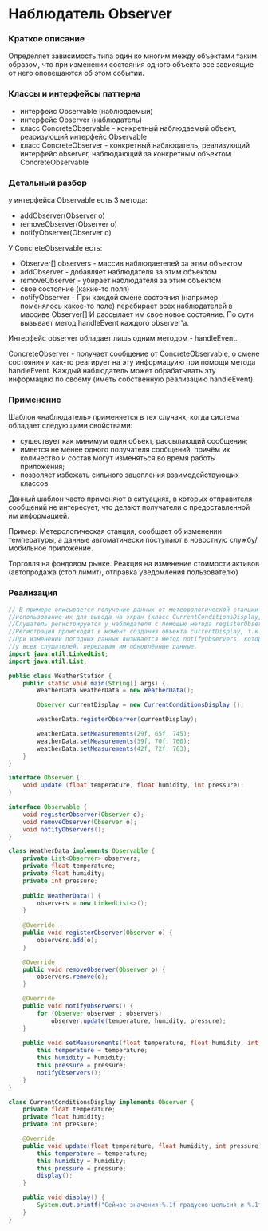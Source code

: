 # Наблюдатель Observer
### Краткое описание
Определяет зависимость типа один ко многим между объектами таким образом, что при изменении состояния одного объекта все зависящие от него оповещаются об этом событии.
### Классы и интерфейсы паттерна
- интерфейс Observable (наблюдаемый)
- интерфейс Observer (наблюдатель)
- класс ConcreteObservable - конкретный наблюдаемый объект, реаоизующий интерфейс Observable
- класс ConcreteObserver - конкретный наблюдатель, реализующий интерфейс observer, наблюдающий за конкретным объектом ConcreteObservable

### Детальный разбор
у интерфейса Observable есть 3 метода:
- addObserver(Observer o) 
- removeObserver(Observer o)
- notifyObserver(Observer o)

У ConcreteObservable есть:
- Observer[] observers - массив наблюдаетелей за этим объектом
- addObserver - добавляет наблюдателя за этим объектом
- removeObserver - убирает наблюдателя за этим объектом
- свое состояние (какие-то поля)
- notifyObserver - При каждой смене состояния (например поменялось какое-то поле) перебирает всех наблюдателей в массиве Observer[] И рассылает им свое новое состояние. По сути вызывает метод handleEvent каждого observer'a.

Интерфейс observer обладает лишь одним методом - handleEvent. 

ConcreteObserver - получает сообщение от ConcreteObservable, о смене состояния и как-то реагирует на эту информацуию при помощи метода handleEvent. Каждый наблюдатель может обрабатывать эту информацию по своему (иметь собственную реализацию handleEvent).

### Применение
Шаблон «наблюдатель» применяется в тех случаях, когда система обладает следующими свойствами:
- существует как минимум один объект, рассылающий сообщения;
- имеется не менее одного получателя сообщений, причём их количество и состав могут изменяться во время работы приложения;
- позволяет избежать сильного зацепления взаимодействующих классов.

Данный шаблон часто применяют в ситуациях, в которых отправителя сообщений не интересует, что делают получатели с предоставленной им информацией.

Пример:
Метерологическая станция, сообщает об изменении температуры, а данные автоматически поступают в новостную службу/мобильное приложение.

Торговля на фондовом рынке. Реакция на изменение стоимости активов (автопродажа (стоп лимит), отправка уведомления пользователю)

### Реализация
``` java
// В примере описывается получение данных от метеорологической станции (класс WeatherData, рассылатель событий) и 
//использование их для вывода на экран (класс CurrentConditionsDisplay, слушатель событий). 
//Слушатель регистрируется у наблюдателя с помощью метода registerObserver (при этом слушатель заносится в список observers).
//Регистрация происходит в момент создания объекта currentDisplay, т.к. метод registerObserver применяется в конструкторе.  
//При изменении погодных данных вызывается метод notifyObservers, который в свою очередь вызывает метод update 
//у всех слушателей, передавая им обновлённые данные.
import java.util.LinkedList;
import java.util.List;

public class WeatherStation {
    public static void main(String[] args) {
        WeatherData weatherData = new WeatherData();

        Observer currentDisplay = new CurrentConditionsDisplay ();

        weatherData.registerObserver(currentDisplay);

        weatherData.setMeasurements(29f, 65f, 745);
        weatherData.setMeasurements(39f, 70f, 760);
        weatherData.setMeasurements(42f, 72f, 763);
    }
}

interface Observer {
    void update (float temperature, float humidity, int pressure);
}

interface Observable {
    void registerObserver(Observer o);
    void removeObserver(Observer o);
    void notifyObservers();
}

class WeatherData implements Observable {
    private List<Observer> observers;
    private float temperature;
    private float humidity;
    private int pressure;
    
    public WeatherData() {
        observers = new LinkedList<>();
    }
    
    @Override
    public void registerObserver(Observer o) {
        observers.add(o);
    }

    @Override
    public void removeObserver(Observer o) {
        observers.remove(o);
    }

    @Override
    public void notifyObservers() {
        for (Observer observer : observers)
            observer.update(temperature, humidity, pressure);
    }
         
    public void setMeasurements(float temperature, float humidity, int pressure) {
        this.temperature = temperature;
        this.humidity = humidity;
        this.pressure = pressure;
        notifyObservers();
    }
}

class CurrentConditionsDisplay implements Observer {
    private float temperature;
    private float humidity;
    private int pressure;

    @Override
    public void update(float temperature, float humidity, int pressure) {
        this.temperature = temperature;
        this.humidity = humidity;
        this.pressure = pressure;
        display();
    }

    public void display() {
        System.out.printf("Сейчас значения:%.1f градусов цельсия и %.1f %% влажности. Давление %d мм рт. ст.\n", temperature, humidity, pressure);
    }
}
```
